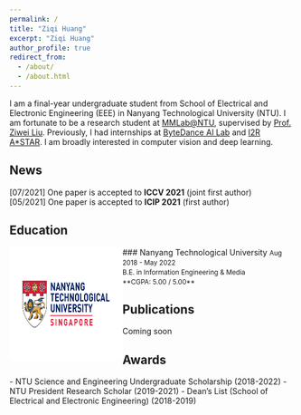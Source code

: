 ```yaml
---
permalink: /
title: "Ziqi Huang"
excerpt: "Ziqi Huang"
author_profile: true
redirect_from:
  - /about/
  - /about.html
---
```


I am a final-year undergraduate student from School of Electrical and Electronic Engineering (EEE) in Nanyang Technological University (NTU). I am fortunate to be a research student at [MMLab@NTU](https://www.mmlab-ntu.com), supervised by [Prof. Ziwei Liu](https://liuziwei7.github.io). Previously, I had internships at [ByteDance AI Lab](https://ailab.bytedance.com) and [I2R A*STAR](https://www.a-star.edu.sg/i2r). I am broadly interested in computer vision and deep learning.


News
-----
[07/2021] One paper is accepted to **ICCV 2021** (joint first author)  <br />
[05/2021] One paper is accepted to **ICIP 2021** (first author)

Education
-----
<img style="float: left;" src="../images/NTU_logo.png" width="200" height="200">
### Nanyang Technological University
<small>Aug 2018 - May 2022<br /> </small>
<small>B.E. in Information Engineering & Media<br /> </small>
<small>**CGPA: 5.00 / 5.00**</small>

Publications
-----
Coming soon

Awards
-----
\- NTU Science and Engineering Undergraduate Scholarship          \(2018\-2022\)
\- NTU President Research Scholar                                 \(2019\-2021\)
\- Dean’s List (School of Electrical and Electronic Engineering)  \(2018\-2019\)